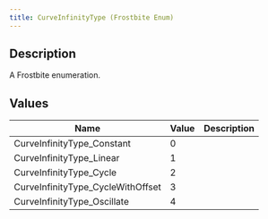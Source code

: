 ```yaml
---
title: CurveInfinityType (Frostbite Enum)
---
```

## Description

A Frostbite enumeration.

## Values

| Name                               | Value | Description |
| ---------------------------------- | ----- | ----------- |
| CurveInfinityType\_Constant        | 0     |             |
| CurveInfinityType\_Linear          | 1     |             |
| CurveInfinityType\_Cycle           | 2     |             |
| CurveInfinityType\_CycleWithOffset | 3     |             |
| CurveInfinityType\_Oscillate       | 4     |             |
